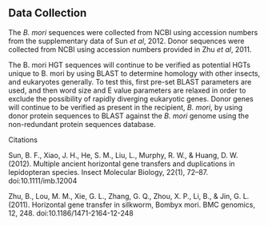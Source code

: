 ## Data Collection

The *B. mori* sequences were collected from NCBI using accession numbers from the supplementary data of Sun *et al*, 2012. Donor sequences were collected from NCBI using accession numbers provided in Zhu *et al*, 2011. 

The B. mori HGT sequences will continue to be verified as potential HGTs unique to B. mori by using BLAST to determine homology with other insects, and eukaryotes generally. To test this, first pre-set BLAST parameters are used, and then word size and E value parameters are relaxed in order to exclude the possibility of rapidly diverging eukaryotic genes. Donor genes will continue to be verified as present in the recipient, *B. mori*, by using donor protein sequences to BLAST against the *B. mori* genome using the non-redundant protein sequences database.


Citations

Sun, B. F., Xiao, J. H., He, S. M., Liu, L., Murphy, R. W., & Huang, D. W. (2012). Multiple ancient horizontal gene transfers and duplications in lepidopteran species. Insect Molecular Biology, 22(1), 72–87. doi:10.1111/imb.12004

Zhu, B., Lou, M. M., Xie, G. L., Zhang, G. Q., Zhou, X. P., Li, B., & Jin, G. L. (2011). Horizontal gene transfer in silkworm, Bombyx mori. BMC genomics, 12, 248. doi:10.1186/1471-2164-12-248
